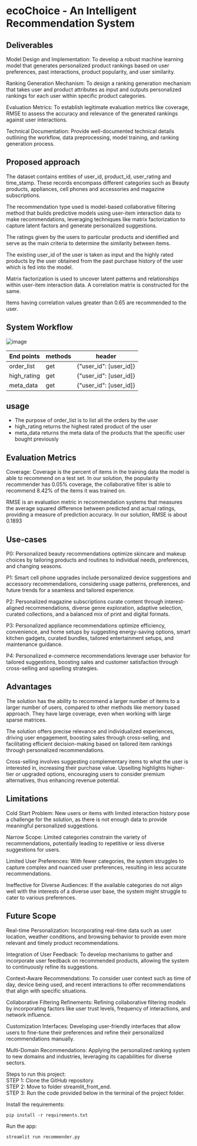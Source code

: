 # ecoChoice - An Intelligent Recommendation System  

## Deliverables  
Model Design and Implementation: To develop a robust machine learning model that generates personalized product rankings based on user preferences, past interactions, product popularity, and user similarity.  

Ranking Generation Mechanism: To design a ranking generation mechanism that takes user and product attributes as input and outputs personalized rankings for each user within specific product categories.  

Evaluation Metrics: To establish legitimate evaluation metrics like coverage, RMSE to assess the accuracy and relevance of the generated rankings against user interactions.  

Technical Documentation: Provide well-documented technical details outlining the workflow, data preprocessing, model training, and ranking generation process.  


## Proposed approach

The dataset contains entities of user_id, product_id, user_rating and time_stamp. These records encompass different categories such as Beauty products, appliances, cell phones and accessories and magazine subscriptions.

The recommendation type used is model-based collaborative filtering method that builds predictive models using user-item interaction data to make recommendations, leveraging techniques like matrix factorization to capture latent factors and generate personalized suggestions.

The ratings given by the users to particular products and identified and serve as the main criteria to determine the similarity between items.

The existing user_id of the user is taken as input and the highly rated products by the user obtained from the past purchase history of the user which is fed into the model.

Matrix factorization is used to uncover latent patterns and relationships within user-item interaction data. A correlation matrix is constructed for the same.

Items having correlation values greater than 0.65 are recommended to the user.  

## System Workflow  

![image](https://github.com/dheerajgajula02/flipkart_grid/assets/80829447/f152621d-632f-45ef-a885-59d8a6ed55a2)

| End points  | methods | header |
| ------------- | ------------- | -------|
| order_list  | get  | {"user_id": [user_id]}
| high_rating  | get  | {"user_id": [user_id]}
| meta_data | get | {"user_id": [user_id]}

## usage
- The purpose of order_list is to list all the orders by the user
- high_rating returns the highest rated product of the user
- meta_data returns the meta data of the products that the specific user bought previously 

## Evaluation Metrics

Coverage: Coverage is the percent of items in the training data the model is able to recommend on a test set. In our solution, the popularity recommender has 0.05% coverage, the collaborative filter is able to recommend 8.42% of the items it was trained on.

RMSE is an evaluation metric in recommendation systems that measures the average squared difference between predicted and actual ratings, providing a measure of prediction accuracy. In our solution, RMSE is about 0.1893

## Use-cases  
P0: Personalized beauty recommendations optimize skincare and makeup choices by tailoring products and routines to individual needs, preferences, and changing seasons.

P1: Smart cell phone upgrades include personalized device suggestions and accessory recommendations, considering usage patterns, preferences, and future trends for a seamless and tailored experience.

P2: Personalized magazine subscriptions curate content through interest-aligned recommendations, diverse genre exploration, adaptive selection, curated collections, and a balanced mix of print and digital formats.

P3: Personalized appliance recommendations optimize efficiency, convenience, and home setups by suggesting energy-saving options, smart kitchen gadgets, curated bundles, tailored entertainment setups, and maintenance guidance.

P4: Personalized e-commerce recommendations leverage user behavior for tailored suggestions, boosting sales and customer satisfaction through cross-selling and upselling strategies.

## Advantages

The solution has the ability to recommend a larger number of items to a larger number of users, compared to other methods like memory based approach. They have large coverage, even when working with large sparse matrices.

The solution offers precise relevance and individualized experiences, driving user engagement, boosting sales through cross-selling, and facilitating efficient decision-making based on tailored item rankings through personalized recommendations.

Cross-selling involves suggesting complementary items to what the user is interested in, increasing their purchase value. Upselling highlights higher-tier or upgraded options, encouraging users to consider premium alternatives, thus enhancing revenue potential.

## Limitations
Cold Start Problem: New users or items with limited interaction history pose a challenge for the solution, as there is not enough data to provide meaningful personalized suggestions.

Narrow Scope: Limited categories constrain the variety of recommendations, potentially leading to repetitive or less diverse suggestions for users.

Limited User Preferences: With fewer categories, the system struggles to capture complex and nuanced user preferences, resulting in less accurate recommendations.

Ineffective for Diverse Audiences: If the available categories do not align well with the interests of a diverse user base, the system might struggle to cater to various preferences.

## Future Scope
Real-time Personalization: Incorporating real-time data such as user location, weather conditions, and browsing behavior to provide even more relevant and timely product recommendations.

Integration of User Feedback: To develop mechanisms to gather and incorporate user feedback on recommended products, allowing the system to continuously refine its suggestions.

Context-Aware Recommendations: To consider user context such as time of day, device being used, and recent interactions to offer recommendations that align with specific situations.

Collaborative Filtering Refinements: Refining collaborative filtering models by incorporating factors like user trust levels, frequency of interactions, and network influence.

Customization Interfaces: Developing user-friendly interfaces that allow users to fine-tune their preferences and refine their personalized recommendations manually.

Multi-Domain Recommendations:  Applying the personalized ranking system to new domains and industries, leveraging its capabilities for diverse sectors.

Steps to run this project:  
STEP 1: Clone the GitHub repository.  
STEP 2: Move to folder streamlit_front_end.  
STEP 3: Run the code provided below in the terminal of the project folder.

Install the requirements:
```
pip install -r requirements.txt
```

Run the app:
```
streamlit run recommender.py
```







